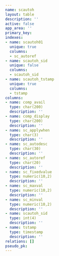 ```yaml
---
name: scautoh
layout: table
description: ''
active: false
app_area: ''
primary_key: 
indexes:
- name: scautoh01
  unique: true
  columns:
  - sc_autoref
- name: scautoh_sid
  unique: false
  columns:
  - scautoh_sid
- name: scautoh_tstamp
  unique: true
  columns:
  - tstamp
columns:
- name: comp_avail
  type: char(200)
  description: ''
- name: comp_display
  type: char(200)
  description: ''
- name: sc_applywhen
  type: char(3)
  description: ''
- name: sc_autodesc
  type: char(30)
  description: ''
- name: sc_autoref
  type: char(20)
  description: ''
- name: sc_fixedvalue
  type: numeric(10,2)
  description: ''
- name: sc_maxval
  type: numeric(10,2)
  description: ''
- name: sc_minval
  type: numeric(10,2)
  description: ''
- name: scautoh_sid
  type: int(4)
  description: ''
- name: tstamp
  type: timestamp
  description: ''
relations: []
pseudo_pk: 
---
```


